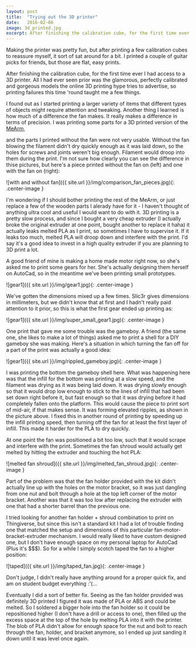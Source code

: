 ```yaml
---
layout: post
title:  "Trying out the 3D printer"
date:   2016-02-06 
image: 3d_printed.jpg 
excerpt: After finishing the calibration cube, for the first time ever I had access to a 3D printer. All I had ever seen prior was the glamorous, perfectly calibrated and gorgeous models the online 3D printing hype tries to advertise, so printing failures this time 'round taught me a few things.
---
```


Making the printer was pretty fun, but after printing a few calibration cubes to reassure myself, it sort of sat around for a bit. I printed a couple of guitar picks for friends, but those are flat, easy prints.

After finishing the calibration cube, for the first time ever I had access to a 3D printer. All I had ever seen prior was the glamorous, perfectly calibrated and gorgeous models the online 3D printing hype tries to advertise, so printing failures this time 'round taught me a few things.

I found out as I started printing a larger variety of items that different types of objects might require attention and tweaking. Another thing I learned is how much of a difference the fan makes. It really makes a difference in terms of precision. I was printing some parts for a 3D printed version of the [MeArm][mearm-hackaday], 

and the parts I printed without the fan were not very usable. Without the fan blowing the filament didn't dry quickly enough as it was laid down, so the holes for screws and joints weren't big enough. Filament would droop into them during the print. I'm not sure how clearly you can see the difference in thise pictures, but here's a piece printed without the fan on (left) and one with the fan on (right):

![with and without fan]({{ site.url }}/img/comparison_fan_pieces.jpg){: .center-image }

 I'm wondering if I should bother printing the rest of the MeArm, or just replace a few of the wooden parts I alerady have for it - I haven't thought of anything ultra cool and useful I would want to do with it. 3D printing is a pretty slow process, and since I bought a very cheap extruder (I actually broke the original extruder at one point, bought another to replace it haha) it actually leaks melted PLA as I print, so sometimes I have to supervise it. If it leaks too much, melted PLA will droop down and interfere with the print. I'd say it's a good idea to invest in a high quality extruder if you are planning to 3D print a lot.

 A good friend of mine is making a home made motor right now, so she's asked me to print some gears for her. She's actually designing them herself on AutoCad, so in the meantime we've been printing small prototypes.

![gear1]({{ site.url }}/img/gear1.jpg){: .center-image }

 We've gotten the dimensions mixed up a few times. Slic3r gives dimensions in millimeters, but we didn't know that at first and I hadn't really paid attention to it prior, so this is what the first gear ended up printing as:

![gear1]({{ site.url }}/img/super_small_gear1.jpg){: .center-image }

 One print that gave me some trouble was the gameboy. A friend (the same one, she likes to make a lot of things) asked me to print a shell for a DIY gameboy she was making. Here's a situation in which turning the fan off for a part of the print was actually a good idea:

![gear1]({{ site.url }}/img/rippled_gameboy.jpg){: .center-image }

I was printing the bottom the gameboy shell here. What was happening here was that the infill for the bottom was printing at a slow speed, and the filament was drying as it was being laid down. It was drying slowly enough so that it would drop low enough to stick to the lines of infill that had been set down right before it, but fast enough so that it was drying before it had completely fallen onto the platform. This would cause the piece to print sort of mid-air, if that makes sense. It was forming elevated ripples, as shown in the picture above. I fixed this in another round of printing by speeding up the infill printing speed, then turning off the fan for at least the first layer of infill. This made it harder for the PLA to dry quickly.

At one point the fan was positioned a bit too low, such that it would scrape and interfere with the print. Sometimes the fan shroud would actually get melted by hitting the extruder and touching the hot PLA:

![melted fan shroud]({{ site.url }}/img/melted_fan_shroud.jpg){: .center-image }

Part of the problem was that the fan holder provided with the kit didn't actually line up with the holes on the motor bracket, so it was just dangling from one nut and bolt through a hole at the top left corner of the motor bracket. Another was that it was too low after replacing the extruder with one that had a shorter barrel than the previous one.

I tried looking for another fan holder + shroud combination to print on Thingiverse, but since this isn't a standard kit I had a lot of trouble finding one that matched the setup and dimensions of this particular fan-motor-bracket-extruder mechanism. I would really liked to have custom designed one, but I don't have enough space on my personal laptop for AutoCad (Plus it's $$$). So for a while I simply scotch taped the fan to a higher position:

![taped]({{ site.url }}/img/taped_fan.jpg){: .center-image }

Don't judge, I didn't really have anything around for a proper quick fix, and am on student budget everything :'(...

Eventually I did a sort of better fix. Seeing as the fan holder provided was definitely 3D printed I figured it was made of PLA or ABS and could be melted. So I soldered a bigger hole into the fan holder so it could be repositioned higher (I don't have a drill or access to one), then filled up the excess space at the top of the hole by melting PLA into it with the printer. The blob of PLA didn't allow for enough space for the nut and bolt to reach through the fan, holder, and bracket anymore, so I ended up just sanding it down until it was level once again.


[mearm-hackaday]:      https://hackaday.io/pdroject/181-mearm-your-robot